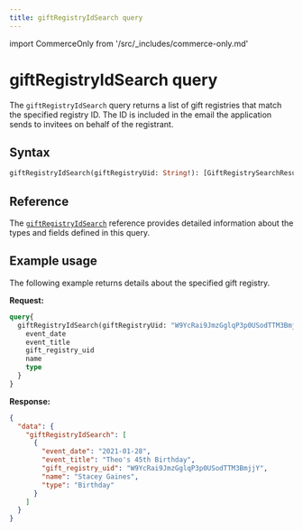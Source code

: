 ```yaml
---
title: giftRegistryIdSearch query
---
```


import CommerceOnly from '/src/_includes/commerce-only.md'

<CommerceOnly />

# giftRegistryIdSearch query

The `giftRegistryIdSearch` query returns a list of gift registries that match the specified registry ID. The ID is included in the email the application sends to invitees on behalf of the registrant.

## Syntax

```graphql
giftRegistryIdSearch(giftRegistryUid: String!): [GiftRegistrySearchResult]
```

## Reference

The [`giftRegistryIdSearch`](https://developer.adobe.com/commerce/webapi/graphql-api/index.html#query-giftRegistryIdSearch) reference provides detailed information about the types and fields defined in this query.

## Example usage

The following example returns details about the specified gift registry.

**Request:**

```graphql
query{
  giftRegistryIdSearch(giftRegistryUid: "W9YcRai9JmzGglqP3p0USodTTM3BmjjY"){
    event_date
    event_title
    gift_registry_uid
    name
    type
  }
}
```

**Response:**

```json
{
  "data": {
    "giftRegistryIdSearch": [
      {
        "event_date": "2021-01-28",
        "event_title": "Theo's 45th Birthday",
        "gift_registry_uid": "W9YcRai9JmzGglqP3p0USodTTM3BmjjY",
        "name": "Stacey Gaines",
        "type": "Birthday"
      }
    ]
  }
}
```
